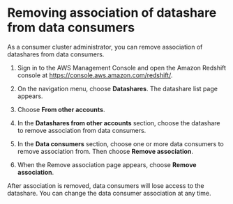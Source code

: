 # Removing association of datashare from data consumers<a name="disassociate-datashare-console"></a>

As a consumer cluster administrator, you can remove association of datashares from data consumers\.

1. Sign in to the AWS Management Console and open the Amazon Redshift console at [https://console\.aws\.amazon\.com/redshift/](https://console.aws.amazon.com/redshift/)\.

1. On the navigation menu, choose **Datashares**\. The datashare list page appears\.

1. Choose **From other accounts**\.

1. In the **Datashares from other accounts** section, choose the datashare to remove association from data consumers\.

1. In the **Data consumers** section, choose one or more data consumers to remove association from\. Then choose **Remove association**\.

1. When the Remove association page appears, choose **Remove association**\.

After association is removed, data consumers will lose access to the datashare\. You can change the data consumer association at any time\.